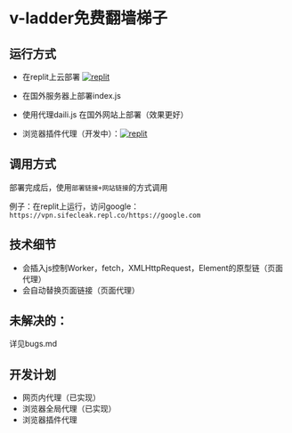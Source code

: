 # v-ladder免费翻墙梯子

## 运行方式
- 在replit上云部署 [![replit](https://img.shields.io/badge/Open%20in-Replit-1A1E27?logo=replit)](https://replit.com/@SifeCleak/VPN)

- 在国外服务器上部署index.js

- 使用代理daili.js 在国外网站上部署（效果更好）

- 浏览器插件代理（开发中）：[![replit](https://img.shields.io/badge/Open%20in-Replit-1A1E27?logo=replit)](https://replit.com/@SifeCleak/VPNexp)

## 调用方式
部署完成后，使用`部署链接+网站链接`的方式调用

例子：在replit上运行，访问google：`https://vpn.sifecleak.repl.co/https://google.com`

## 技术细节
- 会插入js控制Worker，fetch，XMLHttpRequest，Element的原型链（页面代理）
- 会自动替换页面链接（页面代理）

## 未解决的：
详见bugs.md 

## 开发计划
- 网页内代理（已实现）
- 浏览器全局代理（已实现）
- 浏览器插件代理